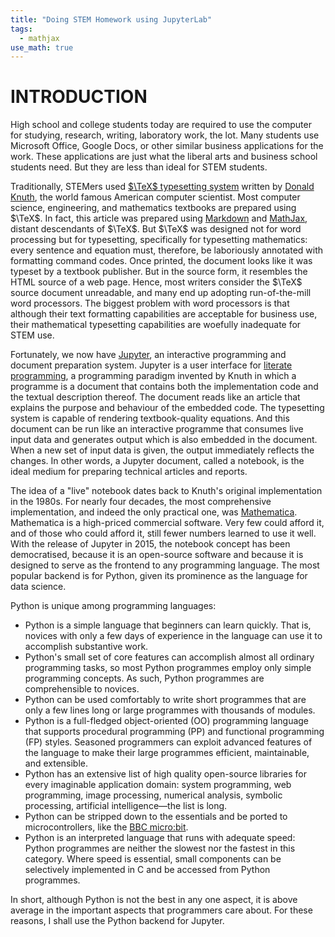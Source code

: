 ```yaml
---
title: "Doing STEM Homework using JupyterLab"
tags:
  - mathjax
use_math: true
---
```


# INTRODUCTION

High school and college students today are required to use the computer for studying, research, writing, laboratory work, the lot. Many students use Microsoft Office, Google Docs, or other similar business applications for the work. These applications are just what the liberal arts and business school students need. But they are less than ideal for STEM students.

Traditionally, STEMers used [$\TeX$ typesetting system](https://en.wikipedia.org/wiki/TeX) written by [Donald Knuth](https://en.wikipedia.org/wiki/Donald_Knuth), the world famous American computer scientist. Most computer science, engineering, and mathematics textbooks are prepared using $\TeX$. In fact, this article was prepared using [Markdown](https://www.markdownguide.org/) and [MathJax](https://www.mathjax.org/), distant descendants of $\TeX$. But $\TeX$ was designed not for word processing but for typesetting, specifically for typesetting mathematics: every sentence and equation must, therefore, be laboriously annotated with formatting command codes. Once printed, the document looks like it was typeset by a textbook publisher. But in the source form, it resembles the HTML source of a web page. Hence, most writers consider the $\TeX$ source document unreadable, and many end up adopting run-of-the-mill word processors. The biggest problem with word processors is that although their text formatting capabilities are acceptable for business use, their mathematical typesetting capabilities are woefully inadequate for STEM use.

Fortunately, we now have [Jupyter](https://jupyter.org/), an interactive programming and document preparation system. Jupyter is a user interface for [literate programming](https://en.wikipedia.org/wiki/Literate_programming), a programming paradigm invented by Knuth in which a programme is a document that contains both the implementation code and the textual description thereof. The document reads like an article that explains the purpose and behaviour of the embedded code. The typesetting system is capable of rendering textbook-quality equations. And this document can be run like an interactive programme that consumes live input data and generates output which is also embedded in the document. When a new set of input data is given, the output immediately reflects the changes. In other words, a Jupyter document, called a notebook, is the ideal medium for preparing technical articles and reports.

The idea of a "live" notebook dates back to Knuth's original implementation in the 1980s. For nearly four decades, the most comprehensive implementation, and indeed the only practical one, was [Mathematica](https://www.wolfram.com/mathematica/). Mathematica is a high-priced commercial software. Very few could afford it, and of those who could afford it, still fewer numbers learned to use it well. With the release of Jupyter in 2015, the notebook concept has been democratised, because it is an open-source software and because it is designed to serve as the frontend to any programming language. The most popular backend is for Python, given its prominence as the language for data science.

Python is unique among programming languages:

- Python is a simple language that beginners can learn quickly. That is, novices with only a few days of experience in the language can use it to accomplish substantive work.
- Python's small set of core features can accomplish almost all ordinary programming tasks, so most Python programmes employ only simple programming concepts. As such, Python programmes are comprehensible to novices.
- Python can be used comfortably to write short programmes that are only a few lines long or large programmes with thousands of modules.
- Python is a full-fledged object-oriented (OO) programming language that supports procedural programming (PP) and functional programming (FP) styles. Seasoned programmers can exploit advanced features of the language to make their large programmes efficient, maintainable, and extensible.
- Python has an extensive list of high quality open-source libraries for every imaginable application domain: system programming, web programming, image processing, numerical analysis, symbolic processing, artificial intelligence—the list is long.
- Python can be stripped down to the essentials and be ported to microcontrollers, like the [BBC micro:bit](https://microbit.org/code/#python).
- Python is an interpreted language that runs with adequate speed: Python programmes are neither the slowest nor the fastest in this category. Where speed is essential, small components can be selectively implemented in C and be accessed from Python programmes.

In short, although Python is not the best in any one aspect, it is above average in the important aspects that programmers care about. For these reasons, I shall use the Python backend for Jupyter.
